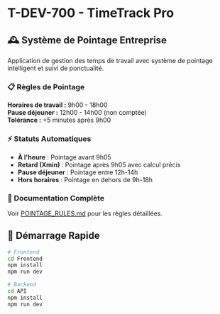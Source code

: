 # T-DEV-700 - TimeTrack Pro

## 🕰️ Système de Pointage Entreprise

Application de gestion des temps de travail avec système de pointage intelligent et suivi de ponctualité.

### 📋 Règles de Pointage

**Horaires de travail :** 9h00 - 18h00  
**Pause déjeuner :** 12h00 - 14h00 (non comptée)  
**Tolérance :** +5 minutes après 9h00  

### ⚡ Statuts Automatiques
- **À l'heure** : Pointage avant 9h05
- **Retard (Xmin)** : Pointage après 9h05 avec calcul précis
- **Pause déjeuner** : Pointage entre 12h-14h
- **Hors horaires** : Pointage en dehors de 9h-18h

### 📁 Documentation Complète
Voir [POINTAGE_RULES.md](Frontend/POINTAGE_RULES.md) pour les règles détaillées.

## 🚀 Démarrage Rapide

```bash
# Frontend
cd Frontend
npm install
npm run dev

# Backend
cd API  
npm install
npm run dev
```
